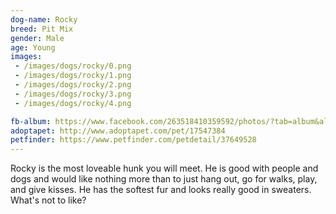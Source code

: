 ```yaml
---
dog-name: Rocky
breed: Pit Mix
gender: Male
age: Young
images:
 - /images/dogs/rocky/0.png
 - /images/dogs/rocky/1.png
 - /images/dogs/rocky/2.png
 - /images/dogs/rocky/3.png
 - /images/dogs/rocky/4.png

fb-album: https://www.facebook.com/263518410359592/photos/?tab=album&album_id=1412337582144330
adoptapet: http://www.adoptapet.com/pet/17547384
petfinder: https://www.petfinder.com/petdetail/37649528
---
```

Rocky is the most loveable hunk you will meet. He is good with people and dogs and would like nothing more than to just hang out, go for walks, play, and give kisses. He has the softest fur and looks really good in sweaters. What's not to like?
